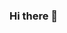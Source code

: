 ### Hi there 👋

<!--
**Collygreff/Collygreff** is a ✨ _special_ ✨ repository because its `README.md` (this file) appears on your GitHub profile.

Here are some ideas to get you started:

- 🔭 Kong nfts
- 🌱 python language
- 👯 I’m looking to collaboration to every other dev intrested
- 🤔 I’m looking for help with project developer
- 💬 Ask me about ...coding
- 📫 How to reach me: ...@collygreff on twitter
- 😄 Pronouns: ...smile
- ⚡ Fun fact: ...DMG
-->
